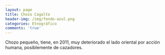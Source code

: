 ```yaml
---
layout: page
title: Chozo Cagalto
header-img: /img/fondo-azul.png
categories: Etnográfico
comments: 'true'
---
```



Chozo pequeño, tiene, en 2011, muy deteriorado el lado oriental por acción humana, posiblemente de cazadores.

<div class="photo-gallery">
<ul>
</ul>
</div>
